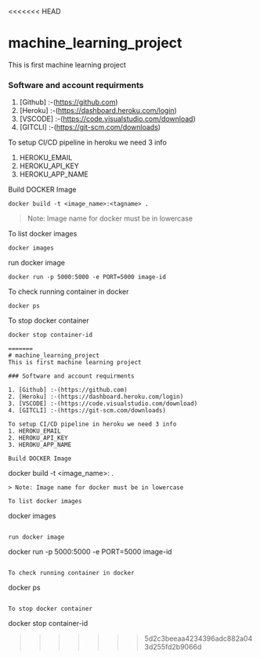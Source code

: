 <<<<<<< HEAD
# machine_learning_project
This is first machine learning project

### Software and account requirments

1. [Github] :-(https://github.com)
2. [Heroku] :-(https://dashboard.heroku.com/login)
3. [VSCODE] :-(https://code.visualstudio.com/download)
4. [GITCLI] :-(https://git-scm.com/downloads)

To setup CI/CD pipeline in heroku we need 3 info
1. HEROKU_EMAIL
2. HEROKU_API_KEY
3. HEROKU_APP_NAME

Build DOCKER Image
```
docker build -t <image_name>:<tagname> .
```
> Note: Image name for docker must be in lowercase

To list docker images
```
docker images
```

run docker image
```
docker run -p 5000:5000 -e PORT=5000 image-id
```

To check running container in docker
```
docker ps
```

To stop docker container
```
docker stop container-id

=======
# machine_learning_project
This is first machine learning project

### Software and account requirments

1. [Github] :-(https://github.com)
2. [Heroku] :-(https://dashboard.heroku.com/login)
3. [VSCODE] :-(https://code.visualstudio.com/download)
4. [GITCLI] :-(https://git-scm.com/downloads)

To setup CI/CD pipeline in heroku we need 3 info
1. HEROKU_EMAIL
2. HEROKU_API_KEY
3. HEROKU_APP_NAME

Build DOCKER Image
```
docker build -t <image_name>:<tagname> .
```
> Note: Image name for docker must be in lowercase

To list docker images
```
docker images
```

run docker image
```
docker run -p 5000:5000 -e PORT=5000 image-id
```

To check running container in docker
```
docker ps
```

To stop docker container
```
docker stop container-id

>>>>>>> 5d2c3beeaa4234396adc882a043d255fd2b9066d
```